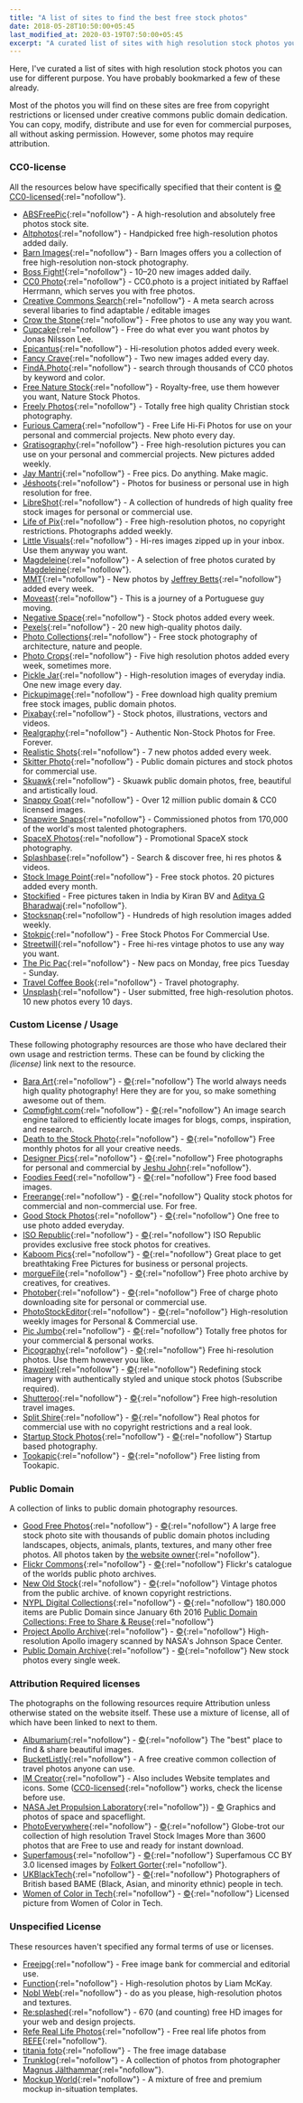 ```yaml
---
title: "A list of sites to find the best free stock photos"
date: 2018-05-28T10:50:00+05:45
last_modified_at: 2020-03-19T07:50:00+05:45
excerpt: "A curated list of sites with high resolution stock photos you can use for different purpose."
---
```


Here, I've curated a list of sites with high resolution stock photos you can use for different purpose. You have probably bookmarked a few of these already.

Most of the photos you will find on these sites are free from copyright restrictions or licensed under creative commons public domain dedication. You can copy, modify, distribute and use for even for commercial purposes, all without asking permission. However, some photos may require attribution.

### CC0-license

All the resources below have specifically specified that their content is [&copy; CC0-licensed](https://creativecommons.org/publicdomain/zero/1.0/){:rel="nofollow"}.

* [ABSFreePic](http://absfreepic.com/){:rel="nofollow"} - A high-resolution and absolutely free photos stock site.
* [Altphotos](https://altphotos.com){:rel="nofollow"} - Handpicked free high-resolution photos added daily.
* [Barn Images](https://barnimages.com/){:rel="nofollow"} - Barn Images offers you a collection of free high-resolution non-stock photography.
* [Boss Fight!](https://bossfight.co){:rel="nofollow"} - 10–20 new images added daily.
* [CC0 Photo](http://cc0.photo/){:rel="nofollow"} - CC0.photo is a project initiated by Raffael Herrmann, which serves you with free photos.
* [Creative Commons Search](http://search.creativecommons.org/){:rel="nofollow"} - A meta search across several libaries to find adaptable / editable images
* [Crow the Stone](http://crowthestone.tumblr.com/){:rel="nofollow"} - Free photos to use any way you want.
* [Cupcake](http://cupcake.nilssonlee.se/){:rel="nofollow"} - Free do what ever you want photos by Jonas Nilsson Lee.
* [Epicantus](http://epicantus.tumblr.com/){:rel="nofollow"} - Hi-resolution photos added every week.
* [Fancy Crave](http://fancycrave.com/){:rel="nofollow"} - Two new images added every day.
* [FindA.Photo](http://finda.photo/){:rel="nofollow"} - search through thousands of CC0 photos by keyword and color.
* [Free Nature Stock](http://freenaturestock.com/){:rel="nofollow"} - Royalty-free, use them however you want, Nature Stock Photos.
* [Freely Photos](https://freelyphotos.com/){:rel="nofollow"} - Totally free high quality Christian stock photography.
* [Furious Camera](http://furiouscamera.com/){:rel="nofollow"} - Free Life Hi-Fi Photos for use on your personal and commercial projects. New photo every day.
* [Gratisography](https://gratisography.com/){:rel="nofollow"} - Free high-resolution pictures you can use on your personal and commercial projects. New pictures added weekly.
* [Jay Mantri](http://jaymantri.com/){:rel="nofollow"} - Free pics. Do anything. Make magic.
* [Jéshoots](http://jeshoots.com/){:rel="nofollow"} - Photos for business or personal use in high resolution for free.
* [LibreShot](https://libreshot.com/){:rel="nofollow"} - A collection of hundreds of high quality free stock images for personal or commercial use.
* [Life of Pix](http://www.lifeofpix.com/){:rel="nofollow"} - Free high-resolution photos, no copyright restrictions. Photographs added weekly.
* [Little Visuals](http://littlevisuals.co/){:rel="nofollow"} - Hi-res images zipped up in your inbox. Use them anyway you want.
* [Magdeleine](https://magdeleine.co/browse/){:rel="nofollow"} - A selection of free photos curated by [Magdeleine](https://twitter.com/MagdeleinePhoto){:rel="nofollow"}.
* [MMT](https://mmtstock.com/){:rel="nofollow"} - New photos by [Jeffrey Betts](http://jeffreybetts.me/){:rel="nofollow"} added every week.
* [Moveast](http://moveast.me/){:rel="nofollow"} - This is a journey of a Portuguese guy moving.
* [Negative Space](https://negativespace.co/){:rel="nofollow"} - Stock photos added every week.
* [Pexels](https://www.pexels.com/){:rel="nofollow"} - 20 new high-quality photos daily.
* [Photo Collections](https://photocollections.io/){:rel="nofollow"} - Free stock photography of architecture, nature and people.
* [Photo Crops](https://www.photocrops.com/){:rel="nofollow"} - Five high resolution photos added every week, sometimes more.
* [Pickle Jar](http://www.picklejar.in/){:rel="nofollow"} - High-resolution images of everyday india. One new image every day.
* [Pickupimage](http://pickupimage.com/){:rel="nofollow"} - Free download high quality premium free stock images, public domain photos.
* [Pixabay](https://pixabay.com){:rel="nofollow"} - Stock photos, illustrations, vectors and videos.
* [Realgraphy](https://realgraphy.org/){:rel="nofollow"} - Authentic Non-Stock Photos for Free. Forever.
* [Realistic Shots](http://realisticshots.com/){:rel="nofollow"} - 7 new photos added every week.
* [Skitter Photo](https://skitterphoto.com/){:rel="nofollow"} - Public domain pictures and stock photos for commercial use.
* [Skuawk](http://skuawk.com/){:rel="nofollow"} - Skuawk public domain photos, free, beautiful and artistically loud.
* [Snappy Goat](https://snappygoat.com/){:rel="nofollow"} - Over 12 million public domain & CC0 licensed images.
* [Snapwire Snaps](http://snapwiresnaps.tumblr.com/){:rel="nofollow"} - Commissioned photos from 170,000 of the world's most talented photographers.
* [SpaceX Photos](https://www.flickr.com/photos/spacex/){:rel="nofollow"} - Promotional SpaceX stock photography.
* [Splashbase](http://www.splashbase.co/){:rel="nofollow"} - Search & discover free, hi res photos & videos.
* [Stock Image Point](http://www.stock-image-point.com/){:rel="nofollow"} - Free stock photos. 20 pictures added every month.
* [Stockified](https://www.stockified.com/) - Free pictures taken in India by Kiran BV and [Aditya G Bharadwaj](http://ab-dz.com/){:rel="nofollow"}.
* [Stocksnap](https://stocksnap.io/){:rel="nofollow"} - Hundreds of high resolution images added weekly.
* [Stokpic](http://stokpic.com/){:rel="nofollow"} - Free Stock Photos For Commercial Use.
* [Streetwill](http://streetwill.co/){:rel="nofollow"} - Free hi-res vintage photos to use any way you want.
* [The Pic Pac](https://thepicpac.com/){:rel="nofollow"} - New pacs on Monday, free pics Tuesday - Sunday.
* [Travel Coffee Book](http://travelcoffeebook.com/){:rel="nofollow"} - Travel photography.
* [Unsplash](https://unsplash.com/){:rel="nofollow"} - User submitted, free high-resolution photos. 10 new photos every 10 days.

### Custom License / Usage

These following photography resources are those who have declared their own usage and restriction terms. These can be found by clicking the *(license)* link next to the resource.

* [Bara Art](http://www.bara-art.com/){:rel="nofollow"} - [&copy;](http://www.bara-art.com/about/){:rel="nofollow"} The world always needs high quality photography! Here they are for you, so make something awesome out of them.
* [Compfight.com](http://compfight.com/){:rel="nofollow"} - [&copy;](https://www.flickr.com/creativecommons/){:rel="nofollow"} An image search engine tailored to efficiently locate images for blogs, comps, inspiration, and research.
* [Death to the Stock Photo](http://join.deathtothestockphoto.com/){:rel="nofollow"} - [&copy;](http://www.mediafire.com/file/2ifplcw682487nz/Death+to+the+Stock+Photo+-+Photograph+End+User+License+%281-2014%29+%281%29.pdf){:rel="nofollow"} Free monthly photos for all your creative needs.
* [Designer Pics](http://www.designerspics.com){:rel="nofollow"} - [&copy;](http://www.designerspics.com/faq-and-terms/){:rel="nofollow"} Free photographs for personal and commercial by [Jeshu John](https://twitter.com/jeshujohn){:rel="nofollow"}.
* [Foodies Feed](https://www.foodiesfeed.com/){:rel="nofollow"} - [&copy;](https://www.foodiesfeed.com/license/){:rel="nofollow"} Free food based images.
* [Freerange](https://freerangestock.com/){:rel="nofollow"} - [&copy;](https://freerangestock.com/licensing.php){:rel="nofollow"} Quality stock photos for commercial and non-commercial use. For free.
* [Good Stock Photos](https://goodstock.photos/){:rel="nofollow"} - [&copy;](https://goodstock.photos/about/){:rel="nofollow"} One free to use photo added everyday.
* [ISO Republic](https://isorepublic.com/){:rel="nofollow"} - [&copy;](https://isorepublic.com/terms/){:rel="nofollow"} ISO Republic provides exclusive free stock photos for creatives.
* [Kaboom Pics](https://kaboompics.com/){:rel="nofollow"} - [&copy;](https://kaboompics.com/page/license-and-faq){:rel="nofollow"} Great place to get breathtaking Free Pictures for business or personal projects.
* [morgueFile](https://morguefile.com/){:rel="nofollow"} - [&copy;](https://morguefile.com/terms){:rel="nofollow"} Free photo archive by creatives, for creatives.
* [Photober](https://www.photober.com/){:rel="nofollow"} - [&copy;](https://www.photober.com/terms/){:rel="nofollow"} Free of charge photo downloading site for personal or commercial use.
* [PhotoStockEditor](http://photostockeditor.com){:rel="nofollow"} - [&copy;](http://photostockeditor.com/#small-dialog){:rel="nofollow"} High-resolution weekly images for Personal & Commercial use.
* [Pic Jumbo](https://picjumbo.com/){:rel="nofollow"} - [&copy;](https://picjumbo.com/faq-and-terms/){:rel="nofollow"} Totally free photos for your commercial & personal works.
* [Picography](https://picography.co/){:rel="nofollow"} - [&copy;](https://picography.co/terms/){:rel="nofollow"} Free hi-resolution photos. Use them however you like.
* [Rawpixel](https://www.rawpixel.com/){:rel="nofollow"} - [&copy;](https://www.rawpixel.com/services/licenses){:rel="nofollow"} Redefining stock imagery with authentically styled and unique stock photos (Subscribe required).
* [Shutteroo](http://shutteroo.com/){:rel="nofollow"} - [&copy;](http://shutteroo.com/about/){:rel="nofollow"} Free high-resolution travel images.
* [Split Shire](https://www.splitshire.com/){:rel="nofollow"} - [&copy;](https://www.splitshire.com/about/){:rel="nofollow"} Real photos for commercial use with no copyright restrictions and a real look.
* [Startup Stock Photos](http://startupstockphotos.com/){:rel="nofollow"} - [&copy;](http://startupstockphotos.com/terms-of-use){:rel="nofollow"} Startup based photography.
* [Tookapic](https://tookapic.com/photos?filter=free){:rel="nofollow"} - [&copy;](https://tookapic.com/terms){:rel="nofollow"} Free listing from Tookapic.

### Public Domain

A collection of links to public domain photography resources.

* [Good Free Photos](https://www.goodfreephotos.com){:rel="nofollow"} - [&copy;](https://www.goodfreephotos.com/pages/creative-commons-license-terms){:rel="nofollow"} A large free stock photo site with thousands of public domain photos including landscapes, objects, animals, plants, textures, and many other free photos. All photos taken by [the website owner](https://www.goodfreephotos.com/pages/about-me){:rel="nofollow"}.
* [Flickr Commons](https://www.flickr.com/commons){:rel="nofollow"} - [&copy;](https://www.flickr.com/commons/usage/){:rel="nofollow"} Flickr's catalogue of the worlds public photo archives.
* [New Old Stock](https://nos.twnsnd.co/){:rel="nofollow"} - [&copy;](https://nos.twnsnd.co/rights-and-usage){:rel="nofollow"} Vintage photos from the public archive. of known copyright restrictions.
* [NYPL Digital Collections](https://digitalcollections.nypl.org/){:rel="nofollow"} - [&copy;](https://www.nypl.org/help/about-nypl/legal-notices/website-terms-and-conditions){:rel="nofollow"} 180.000 items are Public Domain since January 6th 2016 [Public Domain Collections: Free to Share & Reuse](https://www.nypl.org/research/collections/digital-collections/public-domain){:rel="nofollow"}
* [Project Apollo Archive](https://www.flickr.com/people/projectapolloarchive/?rb=1){:rel="nofollow"} - [&copy;](https://creativecommons.org/publicdomain/mark/1.0/){:rel="nofollow"} High-resolution Apollo imagery scanned by NASA's Johnson Space Center.
* [Public Domain Archive](http://publicdomainarchive.com/){:rel="nofollow"} - [&copy;](https://creativecommons.org/publicdomain/zero/1.0/){:rel="nofollow"} New stock photos every single week.

### Attribution Required licenses

The photographs on the following resources require Attribution unless otherwise stated on the website itself. These use a mixture of license, all of which have been linked to next to them.

* [Albumarium](http://albumarium.com/){:rel="nofollow"} - [&copy;](http://albumarium.com/terms){:rel="nofollow"} The "best" place to find & share beautiful images.
* [BucketListly](http://photos.bucketlistly.com/){:rel="nofollow"} - A free creative common collection of travel photos anyone can use.
* [IM Creator](http://imcreator.com/free){:rel="nofollow"} - Also includes Website templates and icons. Some ([CC0-licensed](https://creativecommons.org/publicdomain/zero/1.0/){:rel="nofollow"} works, check the license before use.
* [NASA Jet Propulsion Laboratory](https://www.jpl.nasa.gov/spaceimages/){:rel="nofollow"}) - [&copy;](https://www.jpl.nasa.gov/imagepolicy/) Graphics and photos of space and spaceflight.
* [PhotoEverywhere](http://photoeverywhere.co.uk/){:rel="nofollow"} - [&copy;](https://creativecommons.org/licenses/by/2.5/){:rel="nofollow"} Globe-trot our collection of high resolution Travel Stock Images More than 3600 photos that are Free to use and ready for instant download.
* [Superfamous](https://superfamous.com/Images){:rel="nofollow"} - [&copy;](https://creativecommons.org/licenses/by/3.0/){:rel="nofollow"} Superfamous CC BY 3.0 licensed images by [Folkert Gorter](https://twitter.com/folkertgorter){:rel="nofollow"}.
* [UKBlackTech](http://ukblacktech.com/stockphotos/){:rel="nofollow"} - [&copy;](https://creativecommons.org/licenses/by/4.0/){:rel="nofollow"} Photographers of British based BAME (Black, Asian, and minority ethnic) people in tech.
* [Women of Color in Tech](https://www.flickr.com/photos/wocintechchat/){:rel="nofollow"} - [&copy;](https://creativecommons.org/licenses/by/2.0/){:rel="nofollow"} Licensed picture from Women of Color in Tech.

### Unspecified License

These resources haven't specified any formal terms of use or licenses.

* [Freejpg](http://en.freejpg.com.ar/){:rel="nofollow"} - Free image bank for commercial and editorial use.
* [Function](http://wefunction.com/category/free-photos/){:rel="nofollow"} - High-resolution photos by Liam McKay.
* [Nobl Web](https://noblweb.com/){:rel="nofollow"} - do as you please, high-resolution photos and textures.
* [Re:splashed](http://www.resplashed.com/){:rel="nofollow"} - 670 (and counting) free HD images for your web and design projects.
* [Refe Real Life Photos](http://getrefe.tumblr.com){:rel="nofollow"} - Free real life photos from [REFE](http://getrefe.com/){:rel="nofollow"}.
* [titania foto](http://www.titania-foto.com){:rel="nofollow"} - The free image database
* [Trunklog](http://trunklog.com/){:rel="nofollow"} - A collection of photos from photographer [Magnus Jälthammar](https://twitter.com/jalthammar){:rel="nofollow"}.
* [Mockup World](https://www.mockupworld.co){:rel="nofollow"} - A mixture of free and premium mockup in-situation templates.

